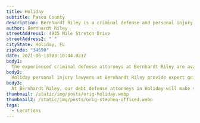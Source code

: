 ```yaml
---
title: Holiday
subtitle: Pasco County
description: Bernhardt Riley is a criminal defense and personal injury law firm in Palm Harbor.
author: Bernhardt Riley
streetAddress1: 4935 Mile Stretch Drive
streetAddress2: " "
cityState: Holiday, FL
zipCode: "34690"
date: 2021-06-13T03:10:44.021Z
body1:
  The experienced criminal defense attorneys at Bernhardt Riley are available to consult about your alleged criminal offense. If criminal accusations have been made against you, it is wise to reach out to the expert criminal defense attorneys in Holiday, Bernhardt Riley. Our criminal defense lawyers in Holiday provide first-class criminal defense services you deserve. Moreover if you need counsel from a criminal defense lawyer in Holiday, concerning an area of law not practiced by Bernhardt Riley, our Holiday criminal defense lawyers will gladly refer your case to a reputable attorney with whom we associate personally and professionally.
body2:
  Holiday personal injury lawyers at Bernhardt Riley provide expert guidance and legal counsel to help you navigate the challenges that follow a personal Injury accident. A personal injury attorney will help you achieve the best resolution possible, which includes the recovery of compensation you may be entitled. Your debt defense lawyer in Holiday, the legal counsel at Bernhardt Riley, represents clients in various bankruptcy, debt collection, harassment, and foreclosure defenses Holiday, Florida.
body3:
  At Bernhardt Riley, our debt defense attorneys in Holiday will make sure that you are safe from false allegations and make it an even playing field. With the insight of a former collection agency attorney serving as your debt defense lawyer, you are much more likely to achieve a successful outcome.
thumbnail: /static/img/posts/orig-holiday.webp
thumbnail2: /static/img/posts/orig-stephen-office4.webp
tags:
  - Locations
---
```

